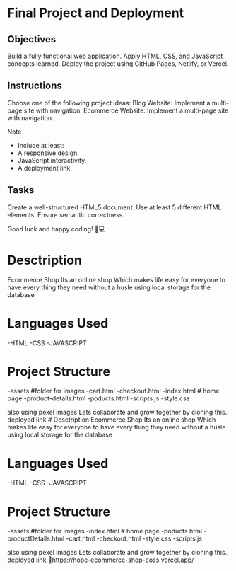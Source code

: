 # Final Project and Deployment

## Objectives
Build a fully functional web application.
Apply HTML, CSS, and JavaScript concepts learned.
Deploy the project using GitHub Pages, Netlify, or Vercel.

## Instructions
Choose one of the following project ideas:
Blog Website: Implement a multi-page site with navigation.
Ecommerce Website: Implement a multi-page site with navigation.

>[!NOTE]
> - Include at least:
> - A responsive design.
> - JavaScript interactivity.
> - A deployment link.

## Tasks

Create a well-structured HTML5 document.
Use at least 5 different HTML elements.
Ensure semantic correctness.

Good luck and happy coding! 🚀💻



# Desctription
Ecommerce Shop
Its an online shop Which makes life easy for everyone to have every thing they need without a husle
using local storage for the database

# Languages Used
-HTML
-CSS
-JAVASCRIPT

# Project Structure
-assets        #folder for images
-cart.html
-checkout.html
-index.html     # home page
-product-details.html
-poducts.html
-scripts.js
-style.css

also using pexel images
Lets collaborate and grow together by cloning this..
deployed link # Desctription
Ecommerce Shop
Its an online shop Which makes life easy for everyone to have every thing they need without a husle
using local storage for the database

# Languages Used
-HTML
-CSS
-JAVASCRIPT

# Project Structure
-assets        #folder for images
-index.html     # home page
-poducts.html
-productDetails.html
-cart.html
-checkout.html
-style.css
-scripts.js

also using pexel images
Lets collaborate and grow together by cloning this..
deployed link 🔗https://hope-ecommerce-shop-eoss.vercel.app/

